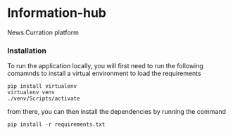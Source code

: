 # Information-hub
News Curration platform

### Installation
To run the application locally, you will first need to run the following comamnds to install a virtual environment to load the requirements

```
pip install virtualenv
virtualenv venv
./venv/Scripts/activate
```

from there, you can then install the dependencies by running the command

```
pip install -r requirements.txt
```